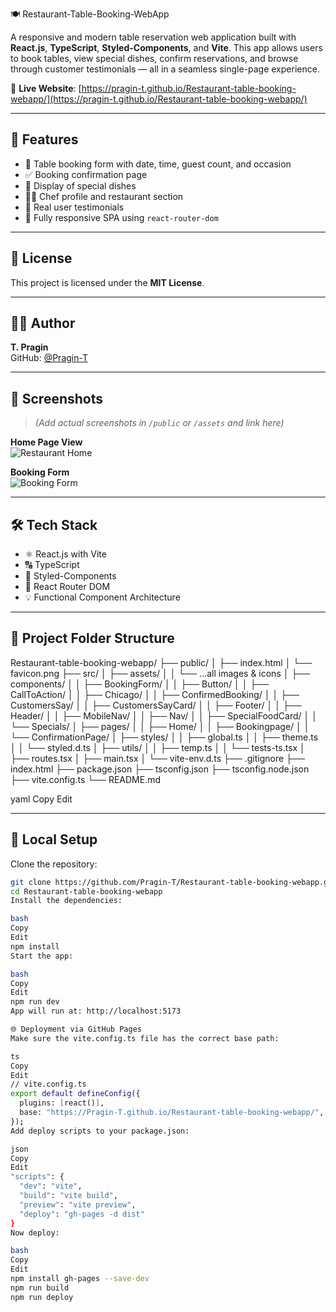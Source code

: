  🍽️ Restaurant-Table-Booking-WebApp

A responsive and modern table reservation web application built with **React.js**, **TypeScript**, **Styled-Components**, and **Vite**. This app allows users to book tables, view special dishes, confirm reservations, and browse through customer testimonials — all in a seamless single-page experience.

🔗 **Live Website**: [https://pragin-t.github.io/Restaurant-table-booking-webapp/](https://pragin-t.github.io/Restaurant-table-booking-webapp/)

---

## 🚀 Features

- 📅 Table booking form with date, time, guest count, and occasion
- ✅ Booking confirmation page
- 🍝 Display of special dishes
- 👨‍🍳 Chef profile and restaurant section
- 💬 Real user testimonials
- 🧭 Fully responsive SPA using `react-router-dom`

---

## 📄 License

This project is licensed under the **MIT License**.

---

## 🙋‍♂️ Author

**T. Pragin**  
GitHub: [@Pragin-T](https://github.com/Pragin-T)

---

## 📸 Screenshots

> *(Add actual screenshots in `/public` or `/assets` and link here)*

**Home Page View**  
![Restaurant Home](public/home-demo.png)

**Booking Form**  
![Booking Form](public/booking-form.png)

---

## 🛠️ Tech Stack

- ⚛️ React.js with Vite
- 🔠 TypeScript
- 🎨 Styled-Components
- 📍 React Router DOM
- 💡 Functional Component Architecture

---

## 📁 Project Folder Structure

Restaurant-table-booking-webapp/
├── public/
│ ├── index.html
│ └── favicon.png
├── src/
│ ├── assets/
│ │ └── ...all images & icons
│ ├── components/
│ │ ├── BookingForm/
│ │ ├── Button/
│ │ ├── CallToAction/
│ │ ├── Chicago/
│ │ ├── ConfirmedBooking/
│ │ ├── CustomersSay/
│ │ ├── CustomersSayCard/
│ │ ├── Footer/
│ │ ├── Header/
│ │ ├── MobileNav/
│ │ ├── Nav/
│ │ ├── SpecialFoodCard/
│ │ └── Specials/
│ ├── pages/
│ │ ├── Home/
│ │ ├── Bookingpage/
│ │ └── ConfirmationPage/
│ ├── styles/
│ │ ├── global.ts
│ │ ├── theme.ts
│ │ └── styled.d.ts
│ ├── utils/
│ │ ├── temp.ts
│ │ └── tests-ts.tsx
│ ├── routes.tsx
│ ├── main.tsx
│ └── vite-env.d.ts
├── .gitignore
├── index.html
├── package.json
├── tsconfig.json
├── tsconfig.node.json
├── vite.config.ts
└── README.md

yaml
Copy
Edit

---

## 🧪 Local Setup

Clone the repository:

```bash
git clone https://github.com/Pragin-T/Restaurant-table-booking-webapp.git
cd Restaurant-table-booking-webapp
Install the dependencies:

bash
Copy
Edit
npm install
Start the app:

bash
Copy
Edit
npm run dev
App will run at: http://localhost:5173

🌐 Deployment via GitHub Pages
Make sure the vite.config.ts file has the correct base path:

ts
Copy
Edit
// vite.config.ts
export default defineConfig({
  plugins: [react()],
  base: "https://Pragin-T.github.io/Restaurant-table-booking-webapp/", // ✅ Important
});
Add deploy scripts to your package.json:

json
Copy
Edit
"scripts": {
  "dev": "vite",
  "build": "vite build",
  "preview": "vite preview",
  "deploy": "gh-pages -d dist"
}
Now deploy:

bash
Copy
Edit
npm install gh-pages --save-dev
npm run build
npm run deploy
